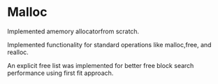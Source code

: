 # Malloc

Implemented amemory allocatorfrom scratch.

Implemented functionality for standard operations like malloc,free, and realloc. 

An explicit free list was implemented for better free block search performance using first fit approach.